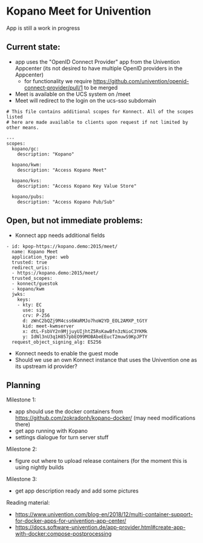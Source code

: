 # Kopano Meet for Univention

App is still a work in progress

## Current state:
- app uses the "OpenID Connect Provider" app from the Univention Appcenter (its not desired to have multiple OpenID providers in the Appcenter)
  - for functionality we require https://github.com/univention/openid-connect-provider/pull/1 to be merged
- Meet is available on the UCS system on /meet
- Meet will redirect to the login on the ucs-sso subdomain


```
# This file contains additional scopes for Konnect. All of the scopes listed
# here are made available to clients upon request if not limited by other means.

---
scopes:
  kopano/gc:
    description: "Kopano"

  kopano/kwm:
    description: "Access Kopano Meet"

  kopano/kvs:
    description: "Access Kopano Key Value Store"

  kopano/pubs:
    description: "Access Kopano Pub/Sub"
```

## Open, but not immediate problems:

- Konnect app needs additional fields
```
- id: kpop-https://kopano.demo:2015/meet/
  name: Kopano Meet
  application_type: web
  trusted: true
  redirect_uris:
  - https://kopano.demo:2015/meet/
  trusted_scopes:
  - konnect/guestok
  - kopano/kwm
  jwks:
    keys:
    - kty: EC
      use: sig
      crv: P-256
      d: zWnC2bQZj9M4css6WaRMJo7hoW2YD_EOL2AMXP_tGtY
      kid: meet-kwmserver
      x: dtL-FsbVY2n9MjjuyUIjhtZ5RsKawBfn3zNioC3YKMk
      y: IdNl3nU3q1H857pbEO99MOBAbeEEucT2muwS9KpJPTY
  request_object_signing_alg: ES256
```
- Konnect needs to enable the guest mode
- Should we use an own Konnect instance that uses the Univention one as its upstream id provider?

## Planning

Milestone 1:
- app should use the docker containers from https://github.com/zokradonh/kopano-docker/ (may need modifications there)
- get app running with Kopano
- settings dialogue for turn server stuff

Milestone 2:
- figure out where to upload release containers (for the moment this is using nightly builds

Milestone 3:
- get app description ready and add some pictures


Reading material:
- https://www.univention.com/blog-en/2018/12/multi-container-support-for-docker-apps-for-univention-app-center/
- https://docs.software-univention.de/app-provider.html#create-app-with-docker:compose-postprocessing
